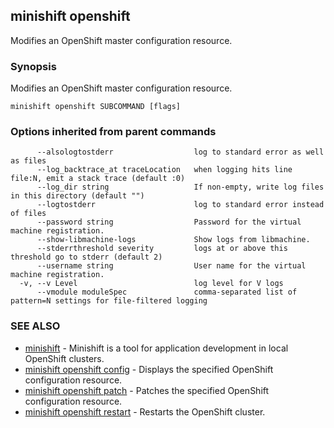 ## minishift openshift

Modifies an OpenShift master configuration resource.

### Synopsis


Modifies an OpenShift master configuration resource.

```
minishift openshift SUBCOMMAND [flags]
```

### Options inherited from parent commands

```
      --alsologtostderr                  log to standard error as well as files
      --log_backtrace_at traceLocation   when logging hits line file:N, emit a stack trace (default :0)
      --log_dir string                   If non-empty, write log files in this directory (default "")
      --logtostderr                      log to standard error instead of files
      --password string                  Password for the virtual machine registration.
      --show-libmachine-logs             Show logs from libmachine.
      --stderrthreshold severity         logs at or above this threshold go to stderr (default 2)
      --username string                  User name for the virtual machine registration.
  -v, --v Level                          log level for V logs
      --vmodule moduleSpec               comma-separated list of pattern=N settings for file-filtered logging
```

### SEE ALSO
* [minishift](minishift.md)	 - Minishift is a tool for application development in local OpenShift clusters.
* [minishift openshift config](minishift_openshift_config.md)	 - Displays the specified OpenShift configuration resource.
* [minishift openshift patch](minishift_openshift_patch.md)	 - Patches the specified OpenShift configuration resource.
* [minishift openshift restart](minishift_openshift_restart.md)	 - Restarts the OpenShift cluster.

